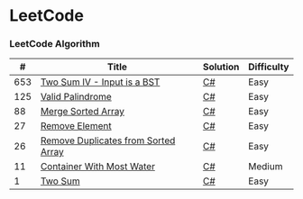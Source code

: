
LeetCode
========

### LeetCode Algorithm

| # | Title | Solution | Difficulty |
|---| ----- | -------- | ---------- |
|653|[Two Sum IV - Input is a BST](https://leetcode.com/problems/two-sum-iv-input-is-a-bst/) | [C#](./algorithms/csharp/twoSumIVInputIsABST/twoSumIVInputIsABST.cs)|Easy|
|125|[Valid Palindrome](https://leetcode.com/problems/valid-palindrome/)| [C#](./algorithms/csharp/validPalindrome/validPalindrome.cs)|Easy|
|88|[Merge Sorted Array](https://leetcode.com/problems/merge-sorted-array/)| [C#](./algorithms/csharp/mergeTwoSortedArray/mergeTwoSortedArray.cs)|Easy|
|27|[Remove Element](https://leetcode.com/problems/remove-element/)| [C#](./algorithms/csharp/removeElement/removeElement.cs)|Easy|
|26|[Remove Duplicates from Sorted Array](https://leetcode.com/problems/remove-duplicates-from-sorted-array/)| [C#](./algorithms/csharp/removeDuplicatesFromSortedArray/removeDuplicatesFromSortedArray.cs)|Easy|
|11|[Container With Most Water](https://leetcode.com/problems/container-with-most-water/)| [C#](./algorithms/csharp/containerWithMostWater/containerWithMostWater.cs)|Medium|
|1|[Two Sum](https://leetcode.com/problems/two-sum/)| [C#](./algorithms/csharp/twoSum/twoSum.cs)|Easy|
